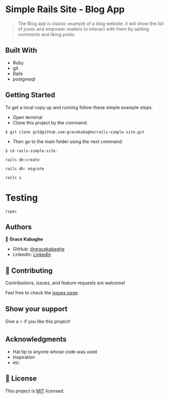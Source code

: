 # Simple Rails Site - Blog App

> The Blog app is classic example of a blog website. it will show the list of posts and empower readers to interact with them by adding comments and liking posts.

## Built With
- Ruby
- git
- Rails
- postgresql

## Getting Started

To get a local copy up and running follow these simple example steps.
- Open terminal
- Clone this project by the command: 

```
$ git clone git@github.com:gracekabaghe/rails-simple-site.git
```

- Then go to the main folder using the next command:

```
$ cd rails-simple-site.
```

```
rails db:create
```

```
rails db: migrate
```

```
rails s
```

# Testing

```
rspec
```

## Authors

👤 **Grace Kabaghe**

- GitHub: [@gracekabaghe](https://github.com/gracekabaghe)
- LinkedIn: [LinkedIn](https://www.linkedin.com/in/grace-kabaghe)


## 🤝 Contributing

Contributions, issues, and feature requests are welcome!

Feel free to check the [issues page](../../issues/).

## Show your support

Give a ⭐️ if you like this project!

## Acknowledgments

- Hat tip to anyone whose code was used
- Inspiration
- etc

## 📝 License

This project is [MIT](./MIT.md) licensed.